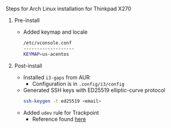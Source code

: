 Steps for Arch Linux installation for Thinkpad X270

1. Pre-install

	* Added keymap and locale
		```bash
		/etc/vconsole.conf
		-------------------
		KEYMAP=us-acentos
		```

2. Post-install

	
	* Installed `i3-gaps` from AUR
		* Configuration is in `.config/i3/config`
	* Generated SSH keys with ED25519 elliptic-curve protocol
		```bash
		ssh-keygen -t ed25519 <email>
		```
	* Added `udev` rule for Trackpoint
		* Reference found [here](https://wiki.archlinux.org/index.php/TrackPoint)

